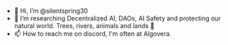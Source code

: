- 👋 Hi, I’m @silentspring30
- 👀 I’m researching Decentralized AI, DAOs, AI Safety and protecting our natural world. Trees, rivers, animals and lands 🌱 
- 📫 How to reach me on discord, I'm often at Algovera.

<!---
silentspring30/silentspring30 is a ✨ special ✨ repository because its `README.md` (this file) appears on your GitHub profile.
You can click the Preview link to take a look at your changes.
--->
